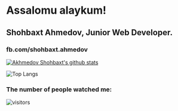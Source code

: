 # Assalomu alaykum!

## Shohbaxt Ahmedov, Junior Web Developer. 
### fb.com/shohbaxt.ahmedov

[![Akhmedov Shohbaxt's github stats](https://github-readme-stats.vercel.app/api?username=akhmedov-web)](https://github.com/web-spider006/github-readme-stats)

![Top Langs](https://github-readme-stats.vercel.app/api/top-langs/?username=akhmedov-web)


### The number of people watched me:


![visitors](https://visitor-badge.glitch.me/badge?page_id=akhmedov-web)
